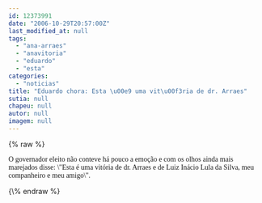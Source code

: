 ```yaml
---
id: 12373991
date: "2006-10-29T20:57:00Z"
last_modified_at: null
tags:
  - "ana-arraes"
  - "anavitoria"
  - "eduardo"
  - "esta"
categories:
  - "noticias"
title: "Eduardo chora: Esta \u00e9 uma vit\u00f3ria de dr. Arraes"
sutia: null
chapeu: null
autor: null
imagem: null
---
```

{\% raw %}
<p><FONT face=Verdana>O governador eleito não conteve há pouco&nbsp;a emoção e com os olhos ainda mais marejados disse: \"Esta é uma vitória de dr. Arraes e de Luiz Inácio Lula da Silva, meu companheiro e meu amigo\".</FONT> </p>
{\% endraw %}